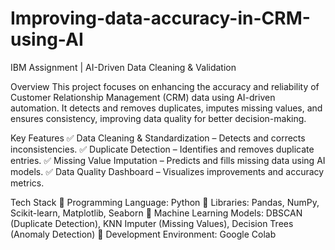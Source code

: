 # Improving-data-accuracy-in-CRM-using-AI
IBM Assignment | AI-Driven Data Cleaning & Validation

Overview
This project focuses on enhancing the accuracy and reliability of Customer Relationship Management (CRM) data using AI-driven automation. It detects and removes duplicates, imputes missing values, and ensures consistency, improving data quality for better decision-making.

Key Features
✅ Data Cleaning & Standardization – Detects and corrects inconsistencies.
✅ Duplicate Detection – Identifies and removes duplicate entries.
✅ Missing Value Imputation – Predicts and fills missing data using AI models.
✅ Data Quality Dashboard – Visualizes improvements and accuracy metrics.

Tech Stack
🔹 Programming Language: Python
🔹 Libraries: Pandas, NumPy, Scikit-learn, Matplotlib, Seaborn
🔹 Machine Learning Models: DBSCAN (Duplicate Detection), KNN Imputer (Missing Values), Decision Trees (Anomaly Detection)
🔹 Development Environment: Google Colab
